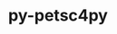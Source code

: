 ---
title: "py-petsc4py"
layout: cache
categories: [package, develop]
meta: {"versions": ["3.21.5", "3.22.0"], "compilers": ["gcc@=11.4.0", "gcc@=9.4.0", "oneapi@=2024.2.1"], "oss": ["ubuntu20.04", "ubuntu22.04"], "platforms": ["linux"], "targets": ["neoverse_v1", "neoverse_v2", "ppc64le", "x86_64_v3"], "stacks": ["e4s", "e4s-neoverse-v2", "e4s-neoverse_v1", "e4s-oneapi", "e4s-power", "root"], "num_specs": 45, "num_specs_by_stack": {"e4s-power": 9, "root": 45, "e4s-neoverse_v1": 9, "e4s-neoverse-v2": 9, "e4s": 9, "e4s-oneapi": 9}}
spec_details: [{"hash": "xzp4zgw7cxls23zzgqry72nisoib5qks", "compiler": "gcc@=9.4.0", "versions": ["3.22.0"], "os": "ubuntu20.04", "platform": "linux", "target": "ppc64le", "variants": ["build_system=python_pip", "+mpi"], "stacks": ["e4s-power", "root"], "size": "-", "tarball": "https://binaries.spack.io/develop/build_cache/linux-ubuntu20.04-ppc64le/gcc-9.4.0/py-petsc4py-3.22.0/linux-ubuntu20.04-ppc64le-gcc-9.4.0-py-petsc4py-3.22.0-xzp4zgw7cxls23zzgqry72nisoib5qks.spack"}, {"hash": "xzlhnwkoekswnrrahs3mxvt3qmfj6cap", "compiler": "gcc@=9.4.0", "versions": ["3.22.0"], "os": "ubuntu20.04", "platform": "linux", "target": "ppc64le", "variants": ["build_system=python_pip", "+mpi"], "stacks": ["e4s-power", "root"], "size": "-", "tarball": "https://binaries.spack.io/develop/build_cache/linux-ubuntu20.04-ppc64le/gcc-9.4.0/py-petsc4py-3.22.0/linux-ubuntu20.04-ppc64le-gcc-9.4.0-py-petsc4py-3.22.0-xzlhnwkoekswnrrahs3mxvt3qmfj6cap.spack"}, {"hash": "mqor27usquvfozhpbokagzlf2buscw5k", "compiler": "gcc@=9.4.0", "versions": ["3.22.0"], "os": "ubuntu20.04", "platform": "linux", "target": "ppc64le", "variants": ["build_system=python_pip", "+mpi"], "stacks": ["e4s-power", "root"], "size": "-", "tarball": "https://binaries.spack.io/develop/build_cache/linux-ubuntu20.04-ppc64le/gcc-9.4.0/py-petsc4py-3.22.0/linux-ubuntu20.04-ppc64le-gcc-9.4.0-py-petsc4py-3.22.0-mqor27usquvfozhpbokagzlf2buscw5k.spack"}, {"hash": "eyrj5jc2xmslnsvieuwq7563vxqafl7s", "compiler": "gcc@=9.4.0", "versions": ["3.22.0"], "os": "ubuntu20.04", "platform": "linux", "target": "ppc64le", "variants": ["build_system=python_pip", "+mpi"], "stacks": ["e4s-power", "root"], "size": "-", "tarball": "https://binaries.spack.io/develop/build_cache/linux-ubuntu20.04-ppc64le/gcc-9.4.0/py-petsc4py-3.22.0/linux-ubuntu20.04-ppc64le-gcc-9.4.0-py-petsc4py-3.22.0-eyrj5jc2xmslnsvieuwq7563vxqafl7s.spack"}, {"hash": "d4hoomoicmps3ktakar5jpts25mcxaq3", "compiler": "gcc@=9.4.0", "versions": ["3.22.0"], "os": "ubuntu20.04", "platform": "linux", "target": "ppc64le", "variants": ["build_system=python_pip", "+mpi"], "stacks": ["e4s-power", "root"], "size": "-", "tarball": "https://binaries.spack.io/develop/build_cache/linux-ubuntu20.04-ppc64le/gcc-9.4.0/py-petsc4py-3.22.0/linux-ubuntu20.04-ppc64le-gcc-9.4.0-py-petsc4py-3.22.0-d4hoomoicmps3ktakar5jpts25mcxaq3.spack"}, {"hash": "msjrbhyncfj6jc4rnk27bixop6kdpofk", "compiler": "gcc@=9.4.0", "versions": ["3.22.0"], "os": "ubuntu20.04", "platform": "linux", "target": "ppc64le", "variants": ["build_system=python_pip", "+mpi"], "stacks": ["e4s-power", "root"], "size": "-", "tarball": "https://binaries.spack.io/develop/build_cache/linux-ubuntu20.04-ppc64le/gcc-9.4.0/py-petsc4py-3.22.0/linux-ubuntu20.04-ppc64le-gcc-9.4.0-py-petsc4py-3.22.0-msjrbhyncfj6jc4rnk27bixop6kdpofk.spack"}, {"hash": "4u5a23igbokrcjtho4ij3wa5ygv4zopd", "compiler": "gcc@=9.4.0", "versions": ["3.22.0"], "os": "ubuntu20.04", "platform": "linux", "target": "ppc64le", "variants": ["build_system=python_pip", "+mpi"], "stacks": ["e4s-power", "root"], "size": "-", "tarball": "https://binaries.spack.io/develop/build_cache/linux-ubuntu20.04-ppc64le/gcc-9.4.0/py-petsc4py-3.22.0/linux-ubuntu20.04-ppc64le-gcc-9.4.0-py-petsc4py-3.22.0-4u5a23igbokrcjtho4ij3wa5ygv4zopd.spack"}, {"hash": "j4eh7wnkha6uzhzprha4udxxtlsqpatt", "compiler": "gcc@=9.4.0", "versions": ["3.21.5"], "os": "ubuntu20.04", "platform": "linux", "target": "ppc64le", "variants": ["build_system=python_pip", "+mpi"], "stacks": ["e4s-power", "root"], "size": "-", "tarball": "https://binaries.spack.io/develop/build_cache/linux-ubuntu20.04-ppc64le/gcc-9.4.0/py-petsc4py-3.21.5/linux-ubuntu20.04-ppc64le-gcc-9.4.0-py-petsc4py-3.21.5-j4eh7wnkha6uzhzprha4udxxtlsqpatt.spack"}, {"hash": "lug7cb7734y5eep6phbwzhm6a6z6lmck", "compiler": "gcc@=9.4.0", "versions": ["3.21.5"], "os": "ubuntu20.04", "platform": "linux", "target": "ppc64le", "variants": ["build_system=python_pip", "+mpi"], "stacks": ["e4s-power", "root"], "size": "-", "tarball": "https://binaries.spack.io/develop/build_cache/linux-ubuntu20.04-ppc64le/gcc-9.4.0/py-petsc4py-3.21.5/linux-ubuntu20.04-ppc64le-gcc-9.4.0-py-petsc4py-3.21.5-lug7cb7734y5eep6phbwzhm6a6z6lmck.spack"}, {"hash": "b4tbervn4wt5jppgv7o2ayayj7i43nxz", "compiler": "gcc@=11.4.0", "versions": ["3.21.5"], "os": "ubuntu22.04", "platform": "linux", "target": "neoverse_v1", "variants": ["build_system=python_pip", "+mpi"], "stacks": ["e4s-neoverse_v1", "root"], "size": "-", "tarball": "https://binaries.spack.io/develop/build_cache/linux-ubuntu22.04-neoverse_v1/gcc-11.4.0/py-petsc4py-3.21.5/linux-ubuntu22.04-neoverse_v1-gcc-11.4.0-py-petsc4py-3.21.5-b4tbervn4wt5jppgv7o2ayayj7i43nxz.spack"}, {"hash": "lhyh6x7omwxu3kjuhauji34hehzigu73", "compiler": "gcc@=11.4.0", "versions": ["3.21.5"], "os": "ubuntu22.04", "platform": "linux", "target": "neoverse_v1", "variants": ["build_system=python_pip", "+mpi"], "stacks": ["e4s-neoverse_v1", "root"], "size": "-", "tarball": "https://binaries.spack.io/develop/build_cache/linux-ubuntu22.04-neoverse_v1/gcc-11.4.0/py-petsc4py-3.21.5/linux-ubuntu22.04-neoverse_v1-gcc-11.4.0-py-petsc4py-3.21.5-lhyh6x7omwxu3kjuhauji34hehzigu73.spack"}, {"hash": "5hhg747sbks4bkbcp5yogepg54ym7jv6", "compiler": "gcc@=11.4.0", "versions": ["3.22.0"], "os": "ubuntu22.04", "platform": "linux", "target": "neoverse_v1", "variants": ["build_system=python_pip", "+mpi"], "stacks": ["e4s-neoverse_v1", "root"], "size": "-", "tarball": "https://binaries.spack.io/develop/build_cache/linux-ubuntu22.04-neoverse_v1/gcc-11.4.0/py-petsc4py-3.22.0/linux-ubuntu22.04-neoverse_v1-gcc-11.4.0-py-petsc4py-3.22.0-5hhg747sbks4bkbcp5yogepg54ym7jv6.spack"}, {"hash": "64hluhpxigkl75cpnznpngnkefds3ani", "compiler": "gcc@=11.4.0", "versions": ["3.22.0"], "os": "ubuntu22.04", "platform": "linux", "target": "neoverse_v1", "variants": ["build_system=python_pip", "+mpi"], "stacks": ["e4s-neoverse_v1", "root"], "size": "-", "tarball": "https://binaries.spack.io/develop/build_cache/linux-ubuntu22.04-neoverse_v1/gcc-11.4.0/py-petsc4py-3.22.0/linux-ubuntu22.04-neoverse_v1-gcc-11.4.0-py-petsc4py-3.22.0-64hluhpxigkl75cpnznpngnkefds3ani.spack"}, {"hash": "gu66kwfkq747cjutxi4patruyq24owge", "compiler": "gcc@=11.4.0", "versions": ["3.22.0"], "os": "ubuntu22.04", "platform": "linux", "target": "neoverse_v1", "variants": ["build_system=python_pip", "+mpi"], "stacks": ["e4s-neoverse_v1", "root"], "size": "-", "tarball": "https://binaries.spack.io/develop/build_cache/linux-ubuntu22.04-neoverse_v1/gcc-11.4.0/py-petsc4py-3.22.0/linux-ubuntu22.04-neoverse_v1-gcc-11.4.0-py-petsc4py-3.22.0-gu66kwfkq747cjutxi4patruyq24owge.spack"}, {"hash": "dqwqbnhcrqn3zey7pxpkpetcgvw33we6", "compiler": "gcc@=11.4.0", "versions": ["3.22.0"], "os": "ubuntu22.04", "platform": "linux", "target": "neoverse_v1", "variants": ["build_system=python_pip", "+mpi"], "stacks": ["e4s-neoverse_v1", "root"], "size": "-", "tarball": "https://binaries.spack.io/develop/build_cache/linux-ubuntu22.04-neoverse_v1/gcc-11.4.0/py-petsc4py-3.22.0/linux-ubuntu22.04-neoverse_v1-gcc-11.4.0-py-petsc4py-3.22.0-dqwqbnhcrqn3zey7pxpkpetcgvw33we6.spack"}, {"hash": "ezbutbd2q27we2dbw444d6oyeprzri3l", "compiler": "gcc@=11.4.0", "versions": ["3.22.0"], "os": "ubuntu22.04", "platform": "linux", "target": "neoverse_v1", "variants": ["build_system=python_pip", "+mpi"], "stacks": ["e4s-neoverse_v1", "root"], "size": "-", "tarball": "https://binaries.spack.io/develop/build_cache/linux-ubuntu22.04-neoverse_v1/gcc-11.4.0/py-petsc4py-3.22.0/linux-ubuntu22.04-neoverse_v1-gcc-11.4.0-py-petsc4py-3.22.0-ezbutbd2q27we2dbw444d6oyeprzri3l.spack"}, {"hash": "fmuzy3jh4ckysgjonsae64x2zui4cebb", "compiler": "gcc@=11.4.0", "versions": ["3.22.0"], "os": "ubuntu22.04", "platform": "linux", "target": "neoverse_v1", "variants": ["build_system=python_pip", "+mpi"], "stacks": ["e4s-neoverse_v1", "root"], "size": "-", "tarball": "https://binaries.spack.io/develop/build_cache/linux-ubuntu22.04-neoverse_v1/gcc-11.4.0/py-petsc4py-3.22.0/linux-ubuntu22.04-neoverse_v1-gcc-11.4.0-py-petsc4py-3.22.0-fmuzy3jh4ckysgjonsae64x2zui4cebb.spack"}, {"hash": "ka2usl657gp2lbu4zfz26nto6eden73o", "compiler": "gcc@=11.4.0", "versions": ["3.22.0"], "os": "ubuntu22.04", "platform": "linux", "target": "neoverse_v1", "variants": ["build_system=python_pip", "+mpi"], "stacks": ["e4s-neoverse_v1", "root"], "size": "-", "tarball": "https://binaries.spack.io/develop/build_cache/linux-ubuntu22.04-neoverse_v1/gcc-11.4.0/py-petsc4py-3.22.0/linux-ubuntu22.04-neoverse_v1-gcc-11.4.0-py-petsc4py-3.22.0-ka2usl657gp2lbu4zfz26nto6eden73o.spack"}, {"hash": "py4luzr6eu44z3mltqgvmgbwv7fbrkur", "compiler": "gcc@=11.4.0", "versions": ["3.22.0"], "os": "ubuntu22.04", "platform": "linux", "target": "neoverse_v2", "variants": ["build_system=python_pip", "+mpi"], "stacks": ["root", "e4s-neoverse-v2"], "size": "-", "tarball": "https://binaries.spack.io/develop/build_cache/linux-ubuntu22.04-neoverse_v2/gcc-11.4.0/py-petsc4py-3.22.0/linux-ubuntu22.04-neoverse_v2-gcc-11.4.0-py-petsc4py-3.22.0-py4luzr6eu44z3mltqgvmgbwv7fbrkur.spack"}, {"hash": "leduqqmd3zlglyp2ynobmfdawpdoyglm", "compiler": "gcc@=11.4.0", "versions": ["3.22.0"], "os": "ubuntu22.04", "platform": "linux", "target": "neoverse_v2", "variants": ["build_system=python_pip", "+mpi"], "stacks": ["root", "e4s-neoverse-v2"], "size": "-", "tarball": "https://binaries.spack.io/develop/build_cache/linux-ubuntu22.04-neoverse_v2/gcc-11.4.0/py-petsc4py-3.22.0/linux-ubuntu22.04-neoverse_v2-gcc-11.4.0-py-petsc4py-3.22.0-leduqqmd3zlglyp2ynobmfdawpdoyglm.spack"}, {"hash": "xfcxiac4rtrjgbctrfuqpmd4hbwocozf", "compiler": "gcc@=11.4.0", "versions": ["3.22.0"], "os": "ubuntu22.04", "platform": "linux", "target": "neoverse_v2", "variants": ["build_system=python_pip", "+mpi"], "stacks": ["root", "e4s-neoverse-v2"], "size": "-", "tarball": "https://binaries.spack.io/develop/build_cache/linux-ubuntu22.04-neoverse_v2/gcc-11.4.0/py-petsc4py-3.22.0/linux-ubuntu22.04-neoverse_v2-gcc-11.4.0-py-petsc4py-3.22.0-xfcxiac4rtrjgbctrfuqpmd4hbwocozf.spack"}, {"hash": "s543o7fjgfgjyyupltbvwlkgs36v4xx4", "compiler": "gcc@=11.4.0", "versions": ["3.21.5"], "os": "ubuntu22.04", "platform": "linux", "target": "neoverse_v2", "variants": ["build_system=python_pip", "+mpi"], "stacks": ["root", "e4s-neoverse-v2"], "size": "-", "tarball": "https://binaries.spack.io/develop/build_cache/linux-ubuntu22.04-neoverse_v2/gcc-11.4.0/py-petsc4py-3.21.5/linux-ubuntu22.04-neoverse_v2-gcc-11.4.0-py-petsc4py-3.21.5-s543o7fjgfgjyyupltbvwlkgs36v4xx4.spack"}, {"hash": "52jubol6ojnz6mca7rw4cb7mgf2cobkg", "compiler": "gcc@=11.4.0", "versions": ["3.21.5"], "os": "ubuntu22.04", "platform": "linux", "target": "neoverse_v2", "variants": ["build_system=python_pip", "+mpi"], "stacks": ["root", "e4s-neoverse-v2"], "size": "-", "tarball": "https://binaries.spack.io/develop/build_cache/linux-ubuntu22.04-neoverse_v2/gcc-11.4.0/py-petsc4py-3.21.5/linux-ubuntu22.04-neoverse_v2-gcc-11.4.0-py-petsc4py-3.21.5-52jubol6ojnz6mca7rw4cb7mgf2cobkg.spack"}, {"hash": "e77ea4mkllcyaivn42kko5zqkf6lvgjv", "compiler": "gcc@=11.4.0", "versions": ["3.22.0"], "os": "ubuntu22.04", "platform": "linux", "target": "neoverse_v2", "variants": ["build_system=python_pip", "+mpi"], "stacks": ["root", "e4s-neoverse-v2"], "size": "-", "tarball": "https://binaries.spack.io/develop/build_cache/linux-ubuntu22.04-neoverse_v2/gcc-11.4.0/py-petsc4py-3.22.0/linux-ubuntu22.04-neoverse_v2-gcc-11.4.0-py-petsc4py-3.22.0-e77ea4mkllcyaivn42kko5zqkf6lvgjv.spack"}, {"hash": "pre43vcootktvpsfi2tgmecb2mlrpqad", "compiler": "gcc@=11.4.0", "versions": ["3.22.0"], "os": "ubuntu22.04", "platform": "linux", "target": "neoverse_v2", "variants": ["build_system=python_pip", "+mpi"], "stacks": ["root", "e4s-neoverse-v2"], "size": "-", "tarball": "https://binaries.spack.io/develop/build_cache/linux-ubuntu22.04-neoverse_v2/gcc-11.4.0/py-petsc4py-3.22.0/linux-ubuntu22.04-neoverse_v2-gcc-11.4.0-py-petsc4py-3.22.0-pre43vcootktvpsfi2tgmecb2mlrpqad.spack"}, {"hash": "g2hswzles2pptjjnyr5p6ttj2i5zekuz", "compiler": "gcc@=11.4.0", "versions": ["3.22.0"], "os": "ubuntu22.04", "platform": "linux", "target": "neoverse_v2", "variants": ["build_system=python_pip", "+mpi"], "stacks": ["root", "e4s-neoverse-v2"], "size": "-", "tarball": "https://binaries.spack.io/develop/build_cache/linux-ubuntu22.04-neoverse_v2/gcc-11.4.0/py-petsc4py-3.22.0/linux-ubuntu22.04-neoverse_v2-gcc-11.4.0-py-petsc4py-3.22.0-g2hswzles2pptjjnyr5p6ttj2i5zekuz.spack"}, {"hash": "oeejpkybd53gluostpj4utierwjusazd", "compiler": "gcc@=11.4.0", "versions": ["3.22.0"], "os": "ubuntu22.04", "platform": "linux", "target": "neoverse_v2", "variants": ["build_system=python_pip", "+mpi"], "stacks": ["root", "e4s-neoverse-v2"], "size": "-", "tarball": "https://binaries.spack.io/develop/build_cache/linux-ubuntu22.04-neoverse_v2/gcc-11.4.0/py-petsc4py-3.22.0/linux-ubuntu22.04-neoverse_v2-gcc-11.4.0-py-petsc4py-3.22.0-oeejpkybd53gluostpj4utierwjusazd.spack"}, {"hash": "z3vxug7neod2kmhnrxcnorjmig32kwvu", "compiler": "gcc@=11.4.0", "versions": ["3.22.0"], "os": "ubuntu22.04", "platform": "linux", "target": "x86_64_v3", "variants": ["build_system=python_pip", "+mpi"], "stacks": ["root", "e4s"], "size": "-", "tarball": "https://binaries.spack.io/develop/build_cache/linux-ubuntu22.04-x86_64_v3/gcc-11.4.0/py-petsc4py-3.22.0/linux-ubuntu22.04-x86_64_v3-gcc-11.4.0-py-petsc4py-3.22.0-z3vxug7neod2kmhnrxcnorjmig32kwvu.spack"}, {"hash": "z5pejtbyxwxf6lkzumtqbm6hy67q6ep2", "compiler": "gcc@=11.4.0", "versions": ["3.22.0"], "os": "ubuntu22.04", "platform": "linux", "target": "x86_64_v3", "variants": ["build_system=python_pip", "+mpi"], "stacks": ["root", "e4s"], "size": "-", "tarball": "https://binaries.spack.io/develop/build_cache/linux-ubuntu22.04-x86_64_v3/gcc-11.4.0/py-petsc4py-3.22.0/linux-ubuntu22.04-x86_64_v3-gcc-11.4.0-py-petsc4py-3.22.0-z5pejtbyxwxf6lkzumtqbm6hy67q6ep2.spack"}, {"hash": "t6t5m74k3q73zpjxsshtpjkl3hfrp2gp", "compiler": "gcc@=11.4.0", "versions": ["3.21.5"], "os": "ubuntu22.04", "platform": "linux", "target": "x86_64_v3", "variants": ["build_system=python_pip", "+mpi"], "stacks": ["root", "e4s"], "size": "-", "tarball": "https://binaries.spack.io/develop/build_cache/linux-ubuntu22.04-x86_64_v3/gcc-11.4.0/py-petsc4py-3.21.5/linux-ubuntu22.04-x86_64_v3-gcc-11.4.0-py-petsc4py-3.21.5-t6t5m74k3q73zpjxsshtpjkl3hfrp2gp.spack"}, {"hash": "t7js6skd5yfqvjdyst2q422yi3augxg4", "compiler": "gcc@=11.4.0", "versions": ["3.22.0"], "os": "ubuntu22.04", "platform": "linux", "target": "x86_64_v3", "variants": ["build_system=python_pip", "+mpi"], "stacks": ["root", "e4s"], "size": "-", "tarball": "https://binaries.spack.io/develop/build_cache/linux-ubuntu22.04-x86_64_v3/gcc-11.4.0/py-petsc4py-3.22.0/linux-ubuntu22.04-x86_64_v3-gcc-11.4.0-py-petsc4py-3.22.0-t7js6skd5yfqvjdyst2q422yi3augxg4.spack"}, {"hash": "i5gpoigsvaujvrdxxhjhm4522ddd4qwj", "compiler": "gcc@=11.4.0", "versions": ["3.22.0"], "os": "ubuntu22.04", "platform": "linux", "target": "x86_64_v3", "variants": ["build_system=python_pip", "+mpi"], "stacks": ["root", "e4s"], "size": "-", "tarball": "https://binaries.spack.io/develop/build_cache/linux-ubuntu22.04-x86_64_v3/gcc-11.4.0/py-petsc4py-3.22.0/linux-ubuntu22.04-x86_64_v3-gcc-11.4.0-py-petsc4py-3.22.0-i5gpoigsvaujvrdxxhjhm4522ddd4qwj.spack"}, {"hash": "hgqbuy24fb2wm7dr2on376xecxsvh2r6", "compiler": "gcc@=11.4.0", "versions": ["3.21.5"], "os": "ubuntu22.04", "platform": "linux", "target": "x86_64_v3", "variants": ["build_system=python_pip", "+mpi"], "stacks": ["root", "e4s"], "size": "-", "tarball": "https://binaries.spack.io/develop/build_cache/linux-ubuntu22.04-x86_64_v3/gcc-11.4.0/py-petsc4py-3.21.5/linux-ubuntu22.04-x86_64_v3-gcc-11.4.0-py-petsc4py-3.21.5-hgqbuy24fb2wm7dr2on376xecxsvh2r6.spack"}, {"hash": "kjpqgtqq4ew3sdxiwkca7fuohittrcax", "compiler": "gcc@=11.4.0", "versions": ["3.22.0"], "os": "ubuntu22.04", "platform": "linux", "target": "x86_64_v3", "variants": ["build_system=python_pip", "+mpi"], "stacks": ["root", "e4s"], "size": "-", "tarball": "https://binaries.spack.io/develop/build_cache/linux-ubuntu22.04-x86_64_v3/gcc-11.4.0/py-petsc4py-3.22.0/linux-ubuntu22.04-x86_64_v3-gcc-11.4.0-py-petsc4py-3.22.0-kjpqgtqq4ew3sdxiwkca7fuohittrcax.spack"}, {"hash": "bee323z5ot2zjay2ts5lxqcikgbbtptl", "compiler": "gcc@=11.4.0", "versions": ["3.22.0"], "os": "ubuntu22.04", "platform": "linux", "target": "x86_64_v3", "variants": ["build_system=python_pip", "+mpi"], "stacks": ["root", "e4s"], "size": "-", "tarball": "https://binaries.spack.io/develop/build_cache/linux-ubuntu22.04-x86_64_v3/gcc-11.4.0/py-petsc4py-3.22.0/linux-ubuntu22.04-x86_64_v3-gcc-11.4.0-py-petsc4py-3.22.0-bee323z5ot2zjay2ts5lxqcikgbbtptl.spack"}, {"hash": "rxfn3yyxhja3qdc7wo2qgys32k2ewvfl", "compiler": "gcc@=11.4.0", "versions": ["3.22.0"], "os": "ubuntu22.04", "platform": "linux", "target": "x86_64_v3", "variants": ["build_system=python_pip", "+mpi"], "stacks": ["root", "e4s"], "size": "-", "tarball": "https://binaries.spack.io/develop/build_cache/linux-ubuntu22.04-x86_64_v3/gcc-11.4.0/py-petsc4py-3.22.0/linux-ubuntu22.04-x86_64_v3-gcc-11.4.0-py-petsc4py-3.22.0-rxfn3yyxhja3qdc7wo2qgys32k2ewvfl.spack"}, {"hash": "tke6m67oit36fenk5rcxxjr7dvfajvck", "compiler": "oneapi@=2024.2.1", "versions": ["3.22.0"], "os": "ubuntu22.04", "platform": "linux", "target": "x86_64_v3", "variants": ["build_system=python_pip", "+mpi"], "stacks": ["root", "e4s-oneapi"], "size": "-", "tarball": "https://binaries.spack.io/develop/build_cache/linux-ubuntu22.04-x86_64_v3/oneapi-2024.2.1/py-petsc4py-3.22.0/linux-ubuntu22.04-x86_64_v3-oneapi-2024.2.1-py-petsc4py-3.22.0-tke6m67oit36fenk5rcxxjr7dvfajvck.spack"}, {"hash": "2ofdk5ko3fy6pw2lk2nezw63nnqupi63", "compiler": "oneapi@=2024.2.1", "versions": ["3.22.0"], "os": "ubuntu22.04", "platform": "linux", "target": "x86_64_v3", "variants": ["build_system=python_pip", "+mpi"], "stacks": ["root", "e4s-oneapi"], "size": "-", "tarball": "https://binaries.spack.io/develop/build_cache/linux-ubuntu22.04-x86_64_v3/oneapi-2024.2.1/py-petsc4py-3.22.0/linux-ubuntu22.04-x86_64_v3-oneapi-2024.2.1-py-petsc4py-3.22.0-2ofdk5ko3fy6pw2lk2nezw63nnqupi63.spack"}, {"hash": "njktmt4qg7yfjp4n2ji7cf5vr2um2qu6", "compiler": "oneapi@=2024.2.1", "versions": ["3.21.5"], "os": "ubuntu22.04", "platform": "linux", "target": "x86_64_v3", "variants": ["build_system=python_pip", "+mpi"], "stacks": ["root", "e4s-oneapi"], "size": "-", "tarball": "https://binaries.spack.io/develop/build_cache/linux-ubuntu22.04-x86_64_v3/oneapi-2024.2.1/py-petsc4py-3.21.5/linux-ubuntu22.04-x86_64_v3-oneapi-2024.2.1-py-petsc4py-3.21.5-njktmt4qg7yfjp4n2ji7cf5vr2um2qu6.spack"}, {"hash": "3v6q2qhkgqifjanszq66i5ptn5vt7vmv", "compiler": "oneapi@=2024.2.1", "versions": ["3.22.0"], "os": "ubuntu22.04", "platform": "linux", "target": "x86_64_v3", "variants": ["build_system=python_pip", "+mpi"], "stacks": ["root", "e4s-oneapi"], "size": "-", "tarball": "https://binaries.spack.io/develop/build_cache/linux-ubuntu22.04-x86_64_v3/oneapi-2024.2.1/py-petsc4py-3.22.0/linux-ubuntu22.04-x86_64_v3-oneapi-2024.2.1-py-petsc4py-3.22.0-3v6q2qhkgqifjanszq66i5ptn5vt7vmv.spack"}, {"hash": "jqgrrvwzvx3u4lbdypukhxio3nwspfns", "compiler": "oneapi@=2024.2.1", "versions": ["3.22.0"], "os": "ubuntu22.04", "platform": "linux", "target": "x86_64_v3", "variants": ["build_system=python_pip", "+mpi"], "stacks": ["root", "e4s-oneapi"], "size": "-", "tarball": "https://binaries.spack.io/develop/build_cache/linux-ubuntu22.04-x86_64_v3/oneapi-2024.2.1/py-petsc4py-3.22.0/linux-ubuntu22.04-x86_64_v3-oneapi-2024.2.1-py-petsc4py-3.22.0-jqgrrvwzvx3u4lbdypukhxio3nwspfns.spack"}, {"hash": "a3tqz27kncosmus5qijwcs5yyz6qtjhp", "compiler": "oneapi@=2024.2.1", "versions": ["3.22.0"], "os": "ubuntu22.04", "platform": "linux", "target": "x86_64_v3", "variants": ["build_system=python_pip", "+mpi"], "stacks": ["root", "e4s-oneapi"], "size": "-", "tarball": "https://binaries.spack.io/develop/build_cache/linux-ubuntu22.04-x86_64_v3/oneapi-2024.2.1/py-petsc4py-3.22.0/linux-ubuntu22.04-x86_64_v3-oneapi-2024.2.1-py-petsc4py-3.22.0-a3tqz27kncosmus5qijwcs5yyz6qtjhp.spack"}, {"hash": "fezmdvih7paj2yzjir7tmkq6wdcjfeui", "compiler": "oneapi@=2024.2.1", "versions": ["3.22.0"], "os": "ubuntu22.04", "platform": "linux", "target": "x86_64_v3", "variants": ["build_system=python_pip", "+mpi"], "stacks": ["root", "e4s-oneapi"], "size": "-", "tarball": "https://binaries.spack.io/develop/build_cache/linux-ubuntu22.04-x86_64_v3/oneapi-2024.2.1/py-petsc4py-3.22.0/linux-ubuntu22.04-x86_64_v3-oneapi-2024.2.1-py-petsc4py-3.22.0-fezmdvih7paj2yzjir7tmkq6wdcjfeui.spack"}, {"hash": "otkcwmbyfx6ah7daqcw55yo67pcmbsf3", "compiler": "oneapi@=2024.2.1", "versions": ["3.22.0"], "os": "ubuntu22.04", "platform": "linux", "target": "x86_64_v3", "variants": ["build_system=python_pip", "+mpi"], "stacks": ["root", "e4s-oneapi"], "size": "-", "tarball": "https://binaries.spack.io/develop/build_cache/linux-ubuntu22.04-x86_64_v3/oneapi-2024.2.1/py-petsc4py-3.22.0/linux-ubuntu22.04-x86_64_v3-oneapi-2024.2.1-py-petsc4py-3.22.0-otkcwmbyfx6ah7daqcw55yo67pcmbsf3.spack"}, {"hash": "zricsqepwpcomjy4z6uw2yr3e5mnnwak", "compiler": "oneapi@=2024.2.1", "versions": ["3.21.5"], "os": "ubuntu22.04", "platform": "linux", "target": "x86_64_v3", "variants": ["build_system=python_pip", "+mpi"], "stacks": ["root", "e4s-oneapi"], "size": "-", "tarball": "https://binaries.spack.io/develop/build_cache/linux-ubuntu22.04-x86_64_v3/oneapi-2024.2.1/py-petsc4py-3.21.5/linux-ubuntu22.04-x86_64_v3-oneapi-2024.2.1-py-petsc4py-3.21.5-zricsqepwpcomjy4z6uw2yr3e5mnnwak.spack"}]
---